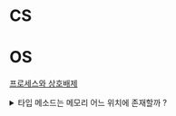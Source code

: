 # CS

# OS

[프로세스와 상호배제](CS/프로세스와_상호배제.md)


<details>
  <summary> 타입 메소드는 메모리 어느 위치에 존재할까 ? </summary>
  -  링크
</details>
